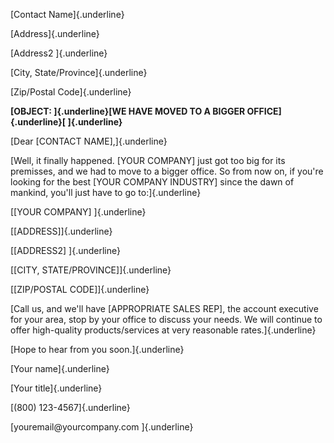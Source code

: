 [Contact Name]{.underline}

[Address]{.underline}

[Address2 ]{.underline}

[City, State/Province]{.underline}

[Zip/Postal Code]{.underline}

**[OBJECT: ]{.underline}[WE HAVE MOVED TO A BIGGER OFFICE]{.underline}[
]{.underline}**

[Dear \[CONTACT NAME\],]{.underline}

[Well, it finally happened. \[YOUR COMPANY\] just got too big for its
premisses, and we had to move to a bigger office. So from now on, if
you're looking for the best \[YOUR COMPANY INDUSTRY\] since the dawn of
mankind, you'll just have to go to:]{.underline}

[\[YOUR COMPANY\] ]{.underline}

[\[ADDRESS\]]{.underline}

[\[ADDRESS2\] ]{.underline}

[\[CITY, STATE/PROVINCE\]]{.underline}

[\[ZIP/POSTAL CODE\]]{.underline}

[Call us, and we'll have \[APPROPRIATE SALES REP\], the account
executive for your area, stop by your office to discuss your needs. We
will continue to offer high-quality products/services at very reasonable
rates.]{.underline}

[Hope to hear from you soon.]{.underline}

[Your name]{.underline}

[Your title]{.underline}

[(800) 123-4567]{.underline}

[youremail\@yourcompany.com ]{.underline}
